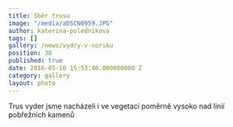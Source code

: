 ```yaml
---
title: Sběr trusu
image: "/media/aDSCN0959.JPG"
author: katerina-polednikova
tags: []
gallery: /news/vydry-v-norsku
position: 38
published: true
date: 2016-05-16 15:53:40.000000000 Z
category: gallery
layout: photo
---
```

Trus vyder jsme nacházeli i ve vegetaci poměrně vysoko nad linií
pobřežních kamenů

